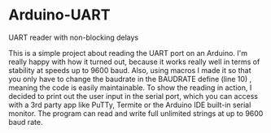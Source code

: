 # Arduino-UART
UART reader with non-blocking delays

This is a simple project about reading the UART port on an Arduino. I'm really happy with how it turned out, because it works really well in terms of stability at speeds
up to 9600 baud. Also, using macros I made it so that you only have to change the baudrate in the BAUDRATE define (line 10) , meaning the code is easily maintainable.
To show the reading in action, I decided to print out the user input in the serial port, which you can access with a 3rd party app like PuTTy, Termite or the Arduino IDE 
built-in serial monitor. The program can read and write full unlimited strings at up to 9600 baud rate.
